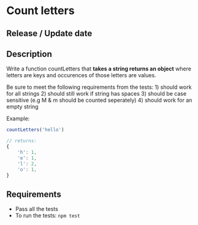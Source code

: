 # Count letters

## Release / Update date

## Description
Write a function countLetters that **takes a string returns an object** where letters are keys and occurences of those letters are values.

Be sure to meet the following requirements from the tests:
    1) should work for all strings
    2) should still work if string has spaces
    3) should be case sensitive (e.g M & m should be counted seperately)
    4) should work for an empty string

Example:
```javascript
countLetters('hello')

// returns:
{
    'h': 1,
    'e': 1,
    'l': 2,
    'o': 1,
}
```


## Requirements
- Pass all the tests
- To run the tests: `npm test`